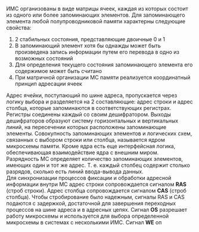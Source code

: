 ИМС организованы в виде матрицы ячеек, каждая из которых состоит из одного или более запоминающих элементов. Для запоминающего элемента любой полупроводниковой памяти характерны следующие свойства:
1. 2 стабильных состояния, представляющие двоичные 0 и 1
2. В запоминающий элемент хотя бы однажды может быть произведена запись информации путем его перевода в одно из возможных состояний
3. Для определения текущего состояния запоминающего элемента его содержимое может быть считано
4. При матричной организации МС памяти реализуется координатный принцип адресации ячеек
  
Адрес ячейки, поступающий по шине адреса, пропускается через логику выбора и разделяется на 2 составляющие: адрес строки и адрес столбца, которые запоминаются в соответствующих регистрах. Регистры соединены каждый со своим дешифратором. Выходы дешифраторов образуют систему горизонтальных и вертикальных линий, на пересечении которых расположены запоминающие элементы. Совокупность запоминающих элементов и логических схем, связанных с выбором строки или столбца, называется ядром микросхемы памяти. Кроме ядра есть еще интерфейсная логика, обеспечивающая взаимодействие ядра с внешним миром.  
Разрядность МС определяет количество запоминающих элементов, имеющих один и тот же адрес. Т. е. каждый столбец содержит столько разрядов, сколько есть линий ввода-вывода данных.  
Для синхронизации процессов фиксации и обработки адресной информации внутри МС адрес строки сопровождается сигналом **RAS** (строб строки). Адрес столбца сопровождается сигналом **CAS** (строб столбца). Чтобы стробирование было надежным, сигналы RAS и CAS подаются с задержкой, достаточной для завершения переходных процессов на шине адреса и в адресных цепях. Сигнал **OS** разрешает работу микросхемы и используется для выбора определенной микросхемы в системах с несколькими ИМС. Сигнал **WE** оп